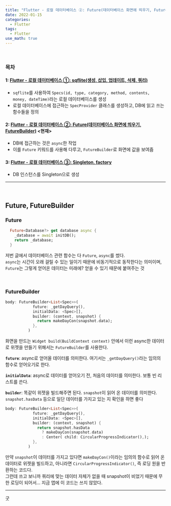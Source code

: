 ```yaml
---
title: "Flutter - 로컬 데이터베이스 ②: Future(데이터베이스 화면에 띄우기, FutureBuilder)"
date: 2022-01-15
categories:
  - Flutter
tags:
  - Flutter
use_math: true
---
```

<br>

### 목차
#### 1: [Flutter - 로컬 데이터베이스 ①: sqflite(생성, 삽입, 업데이트, 삭제, 쿼리)](https://cyj893.github.io/flutter/Flutter2/)
- `sqflite`를 사용하여 `Specs(id, type, category, method, contents, money, dateTime)`라는 로컬 데이터베이스를 생성
- 로컬 데이터베이스에 접근하는 `SpecProvider` 클래스를 생성하고, DB에 읽고 쓰는 함수들을 정의

#### 2: [Flutter - 로컬 데이터베이스 ②: Future(데이터베이스 화면에 띄우기, FutureBuilder)](https://cyj893.github.io/flutter/Flutter2_2/) <현재>
- DB에 접근하는 것은 `async`한 작업
- 이를 `Future` 키워드를 사용해 다루고, `FutureBuilder`로 화면에 값을 보여줌

#### 3: [Flutter - 로컬 데이터베이스 ③: Singleton, factory](https://cyj893.github.io/flutter/Flutter2_3/)
- DB 인스턴스를 Singleton으로 생성
---

<br>

## Future, FutureBuilder

### Future

```dart
  Future<Database?> get database async {
    _database = await initDB();
    return _database;
  }
```
저번 글에서 데이터베이스 관련 함수는 다 `Future`, `async`를 썼다.  
`async`는 시간이 오래 걸릴 수 있는 일이기 때문에 비동기적으로 동작한다는 의미이며,  
`Future`는 그렇게 얻어온 데이터는 미래에? 얻을 수 있기 때문에 붙여주는 것

<br>

### FutureBuilder

```dart
body: FutureBuilder<List<Spec>>(
            future: _getDayQuery(),
            initialData: <Spec>[],
            builder: (context, snapshot) {
              return makeDayCon(snapshot.data);
            },
          )
```
화면을 만드는 `Widget build(BuildContext context)` 안에서 이런 async한 데이터로 위젯을 만들기 위해서는 `FutureBuilder`를 사용한다.  

**`future`**: async로 얻어올 데이터를 의미한다. 여기서는 `_getDayQuery()`라는 임의의 함수로 얻어오기로 한다.

**`initialData`**: async로 데이터를 얻어오기 전, 처음의 데이터를 의미한다. 보통 빈 리스트를 쓴다.

**`builder`**: 똑같이 위젯을 빌드해주면 된다. `snapshot`이 읽어 온 데이터를 의미한다.  
`snapshot.hasData` 등으로 일단 데이터를 가지고 있는 지 확인을 하면 좋다

```dart
body: FutureBuilder<List<Spec>>(
            future: _getDayQuery(),
            initialData: <Spec>[],
            builder: (context, snapshot) {
              return snapshot.hasData
                ? makeDayCon(snapshot.data)
                : Center( child: CircularProgressIndicator(),);
            },
          )
```
만약 `snapshot`이 데이터를 가지고 있다면 `makeDayCon()`이라는 임의의 함수로 읽어 온 데이터로 위젯을 빌드하고, 아니라면 `CircularProgressIndicator()`, 즉 로딩 원을 반환하는 코드다.  
그런데 쓰고 보니까 쿼리에 맞는 데이터 자체가 없을 때 snapshot이 비었기 때문에 무한 로딩이 되어서... 지금 앱에 이 코드는 쓰지 않았다.
<br>

---

굿  
<br>
